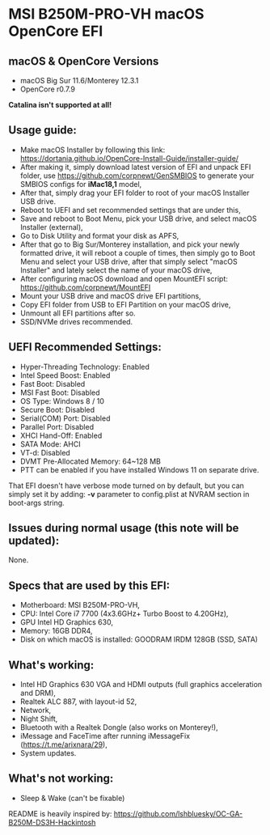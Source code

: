 # MSI B250M-PRO-VH macOS OpenCore EFI 

## macOS & OpenCore Versions
- macOS Big Sur 11.6/Monterey 12.3.1
- OpenCore r0.7.9

**Catalina isn't supported at all!**

## Usage guide:
- Make macOS Installer by following this link: https://dortania.github.io/OpenCore-Install-Guide/installer-guide/
- After making it, simply download latest version of EFI and unpack EFI folder, use https://github.com/corpnewt/GenSMBIOS to generate your SMBIOS configs for **iMac18,1** model,
- After that, simply drag your EFI folder to root of your macOS Installer USB drive.
- Reboot to UEFI and set recommended settings that are under this,
- Save and reboot to Boot Menu, pick your USB drive, and select macOS Installer (external),
- Go to Disk Utility and format your disk as APFS,
- After that go to Big Sur/Monterey installation, and pick your newly formatted drive, it will reboot a couple of times, then simply go to Boot Menu and select your USB drive, after that simply select "macOS Installer" and lately select the name of your macOS drive,
- After configuring macOS download and open MountEFI script: https://github.com/corpnewt/MountEFI
- Mount your USB drive and macOS drive EFI partitions,
- Copy EFI folder from USB to EFI Partition on your macOS drive, 
- Unmount all EFI partitions after so. 
- SSD/NVMe drives recommended.

## UEFI Recommended Settings:
- Hyper-Threading Technology: Enabled
- Intel Speed Boost: Enabled
- Fast Boot: Disabled
- MSI Fast Boot: Disabled
- OS Type: Windows 8 / 10
- Secure Boot: Disabled
- Serial(COM) Port: Disabled
- Parallel Port: Disabled
- XHCI Hand-Off: Enabled
- SATA Mode: AHCI
- VT-d: Disabled
- DVMT Pre-Allocated Memory: 64~128 MB
- PTT can be enabled if you have installed Windows 11 on separate drive.

That EFI doesn't have verbose mode turned on by default, but you can simply set it by adding:
**-v** parameter to config.plist at NVRAM section in boot-args string.

## Issues during normal usage (this note will be updated):
None.

## Specs that are used by this EFI:
- Motherboard: MSI B250M-PRO-VH,
- CPU: Intel Core i7 7700 (4x3.6GHz+ Turbo Boost to 4.20GHz),
- GPU Intel HD Graphics 630,
- Memory: 16GB DDR4,
- Disk on which macOS is installed: GOODRAM IRDM 128GB (SSD, SATA)

## What's working:
- Intel HD Graphics 630 VGA and HDMI outputs (full graphics acceleration and DRM),
- Realtek ALC 887, with layout-id 52,
- Network,
- Night Shift,
- Bluetooth with a Realtek Dongle (also works on Monterey!),
- iMessage and FaceTime after running iMessageFix (https://t.me/arixnara/29),
- System updates.

## What's not working:
- Sleep & Wake (can't be fixable)

README is heavily inspired by: https://github.com/lshbluesky/OC-GA-B250M-DS3H-Hackintosh
